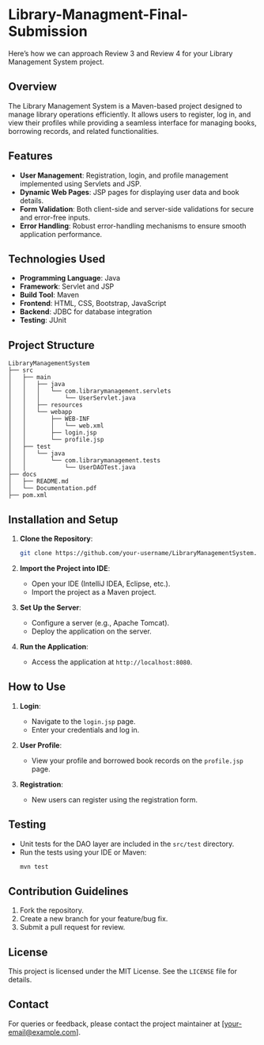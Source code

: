 # Library-Managment-Final-Submission
Here’s how we can approach Review 3 and Review 4 for your Library Management System project.
## Overview
The Library Management System is a Maven-based project designed to manage library operations efficiently. It allows users to register, log in, and view their profiles while providing a seamless interface for managing books, borrowing records, and related functionalities.

## Features
- **User Management**: Registration, login, and profile management implemented using Servlets and JSP.
- **Dynamic Web Pages**: JSP pages for displaying user data and book details.
- **Form Validation**: Both client-side and server-side validations for secure and error-free inputs.
- **Error Handling**: Robust error-handling mechanisms to ensure smooth application performance.

## Technologies Used
- **Programming Language**: Java
- **Framework**: Servlet and JSP
- **Build Tool**: Maven
- **Frontend**: HTML, CSS, Bootstrap, JavaScript
- **Backend**: JDBC for database integration
- **Testing**: JUnit

## Project Structure
```
LibraryManagementSystem
├── src
│   ├── main
│   │   ├── java
│   │   │   └── com.librarymanagement.servlets
│   │   │       └── UserServlet.java
│   │   ├── resources
│   │   └── webapp
│   │       ├── WEB-INF
│   │       │   └── web.xml
│   │       ├── login.jsp
│   │       └── profile.jsp
│   ├── test
│   │   └── java
│   │       └── com.librarymanagement.tests
│   │           └── UserDAOTest.java
├── docs
│   ├── README.md
│   └── Documentation.pdf
├── pom.xml
```

## Installation and Setup
1. **Clone the Repository**:
   ```bash
   git clone https://github.com/your-username/LibraryManagementSystem.git
   ```

2. **Import the Project into IDE**:
   - Open your IDE (IntelliJ IDEA, Eclipse, etc.).
   - Import the project as a Maven project.

3. **Set Up the Server**:
   - Configure a server (e.g., Apache Tomcat).
   - Deploy the application on the server.

4. **Run the Application**:
   - Access the application at `http://localhost:8080`.

## How to Use
1. **Login**:
   - Navigate to the `login.jsp` page.
   - Enter your credentials and log in.

2. **User Profile**:
   - View your profile and borrowed book records on the `profile.jsp` page.

3. **Registration**:
   - New users can register using the registration form.

## Testing
- Unit tests for the DAO layer are included in the `src/test` directory.
- Run the tests using your IDE or Maven:
  ```bash
  mvn test
  ```

## Contribution Guidelines
1. Fork the repository.
2. Create a new branch for your feature/bug fix.
3. Submit a pull request for review.

## License
This project is licensed under the MIT License. See the `LICENSE` file for details.

## Contact
For queries or feedback, please contact the project maintainer at [your-email@example.com].

